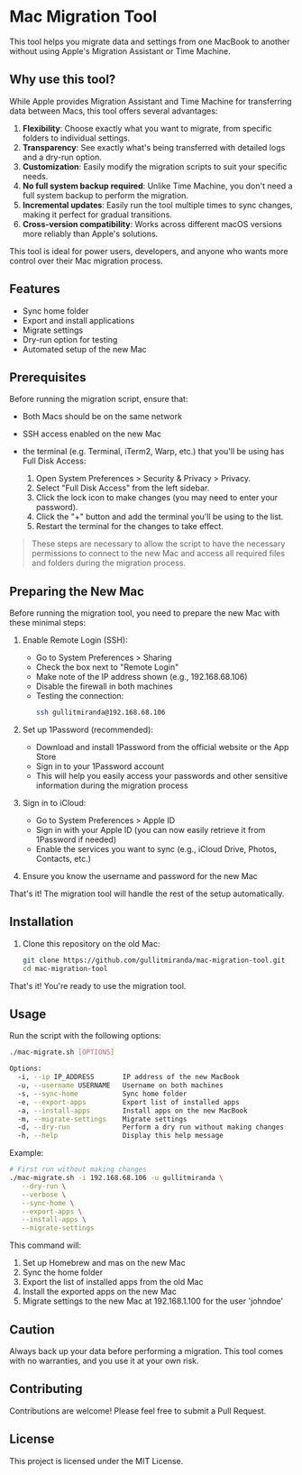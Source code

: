 # Mac Migration Tool

This tool helps you migrate data and settings from one MacBook to another without using Apple's Migration Assistant or Time Machine.

## Why use this tool?

While Apple provides Migration Assistant and Time Machine for transferring data between Macs, this tool offers several advantages:

1. **Flexibility**: Choose exactly what you want to migrate, from specific folders to individual settings.
2. **Transparency**: See exactly what's being transferred with detailed logs and a dry-run option.
3. **Customization**: Easily modify the migration scripts to suit your specific needs.
4. **No full system backup required**: Unlike Time Machine, you don't need a full system backup to perform the migration.
5. **Incremental updates**: Easily run the tool multiple times to sync changes, making it perfect for gradual transitions.
6. **Cross-version compatibility**: Works across different macOS versions more reliably than Apple's solutions.

This tool is ideal for power users, developers, and anyone who wants more control over their Mac migration process.

## Features

- Sync home folder
- Export and install applications
- Migrate settings
- Dry-run option for testing
- Automated setup of the new Mac

## Prerequisites

Before running the migration script, ensure that:

- Both Macs should be on the same network
- SSH access enabled on the new Mac
- the terminal (e.g. Terminal, iTerm2, Warp, etc.) that you'll be using has Full Disk Access:

  1. Open System Preferences > Security & Privacy > Privacy.
  2. Select "Full Disk Access" from the left sidebar.
  3. Click the lock icon to make changes (you may need to enter your password).
  4. Click the "+" button and add the terminal you'll be using to the list.
  5. Restart the terminal for the changes to take effect.

> These steps are necessary to allow the script to have the necessary permissions to connect to the new Mac and access all required files and folders during the migration process.

## Preparing the New Mac

Before running the migration tool, you need to prepare the new Mac with these minimal steps:

1. Enable Remote Login (SSH):

   - Go to System Preferences > Sharing
   - Check the box next to "Remote Login"
   - Make note of the IP address shown (e.g., 192.168.68.106)
   - Disable the firewall in both machines
   - Testing the connection:
     ```bash
     ssh gullitmiranda@192.168.68.106
     ```

2. Set up 1Password (recommended):

   - Download and install 1Password from the official website or the App Store
   - Sign in to your 1Password account
   - This will help you easily access your passwords and other sensitive information during the migration process

3. Sign in to iCloud:

   - Go to System Preferences > Apple ID
   - Sign in with your Apple ID (you can now easily retrieve it from 1Password if needed)
   - Enable the services you want to sync (e.g., iCloud Drive, Photos, Contacts, etc.)

4. Ensure you know the username and password for the new Mac

That's it! The migration tool will handle the rest of the setup automatically.

## Installation

1. Clone this repository on the old Mac:

   ```bash
   git clone https://github.com/gullitmiranda/mac-migration-tool.git
   cd mac-migration-tool
   ```

That's it! You're ready to use the migration tool.

## Usage

Run the script with the following options:

```bash
./mac-migrate.sh [OPTIONS]

Options:
  -i, --ip IP_ADDRESS       IP address of the new MacBook
  -u, --username USERNAME   Username on both machines
  -s, --sync-home           Sync home folder
  -e, --export-apps         Export list of installed apps
  -a, --install-apps        Install apps on the new MacBook
  -m, --migrate-settings    Migrate settings
  -d, --dry-run             Perform a dry run without making changes
  -h, --help                Display this help message
```

Example:

```bash
# First run without making changes
./mac-migrate.sh -i 192.168.68.106 -u gullitmiranda \
   --dry-run \
   --verbose \
   --sync-home \
   --export-apps \
   --install-apps \
   --migrate-settings
```

This command will:

1. Set up Homebrew and mas on the new Mac
2. Sync the home folder
3. Export the list of installed apps from the old Mac
4. Install the exported apps on the new Mac
5. Migrate settings to the new Mac at 192.168.1.100 for the user 'johndoe'

## Caution

Always back up your data before performing a migration. This tool comes with no warranties, and you use it at your own risk.

## Contributing

Contributions are welcome! Please feel free to submit a Pull Request.

## License

This project is licensed under the MIT License.
